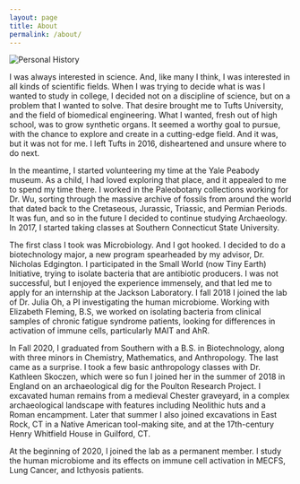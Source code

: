 ```yaml
---
layout: page
title: About
permalink: /about/
---
```

<img src="/img/personal_history.png" alt="Personal History"/>

I was always interested in science. And, like many I think, I was interested in all kinds of scientific fields. 
When I was trying to decide what is was I wanted to study in college, I decided not on a discipline of science, 
but on a problem that I wanted to solve. That desire brought me to Tufts University, and the field of
biomedical engineering. What I wanted, fresh out of high school, was to grow synthetic organs. It seemed a
worthy goal to pursue, with the chance to explore and create in a cutting-edge field. And it was, but it
was not for me. I left Tufts in 2016, disheartened and unsure where to do next.

In the meantime, I started volunteering my time at the Yale Peabody museum. As a child, I had loved exploring 
that place, and it appealed to me to spend my time there. I worked in the Paleobotany collections working for 
Dr. Wu, sorting through the massive archive of fossils from around the world that dated back to the Cretaseous, 
Jurassic, Triassic, and Permian Periods. It was fun, and so in the future I decided to continue studying 
Archaeology. In 2017, I started taking classes at Southern Connecticut State University.

The first class I took was Microbiology. And I got hooked. I decided to do a biotechnology major, a new program
spearheaded by my advisor, Dr. Nicholas Edgington. I participated in the Small World (now Tiny Earth) Initiative,
trying to isolate bacteria that are antibiotic producers. I was not successful, but I enjoyed the experience 
immensely, and that led me to apply for an internship at the Jackson Laboratory. I fall 2018 I joined the lab of 
Dr. Julia Oh, a PI investigating the human microbiome. Working with Elizabeth Fleming, B.S, we worked on isolating 
bacteria from clinical samples of chronic fatigue syndrome patients, looking for differences in activation of 
immune cells, particularly MAIT and AhR.

In Fall 2020, I graduated from Southern with a B.S. in Biotechnology, along with three minors in Chemistry,
Mathematics, and Anthropology. The last came as a surprise. I took a few basic anthropology classes with 
Dr. Kathleen Skoczen, which were so fun I joined her in the summer of 2018 in England on an archaeological dig 
for the Poulton Research Project. I excavated human remains from a medieval Chester graveyard, in a complex
archaeological landscape with features including Neolithic huts and a Roman encampment. Later that summer I
also joined excavations in East Rock, CT in a Native American tool-making site, and at the 17th-century 
Henry Whitfield House in Guilford, CT. 

At the beginning of 2020, I joined the lab as a permanent member. I study the human microbiome and its effects
on immune cell activation in MECFS, Lung Cancer, and Icthyosis patients. 


